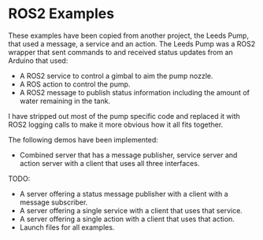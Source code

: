 # ROS2 Examples

These examples have been copied from another project, the Leeds Pump, that
used a message, a service and an action.  The Leeds Pump was a ROS2 wrapper
that sent commands to and received status updates from an Arduino that
used:

* A ROS2 service to control a gimbal to aim the pump nozzle.
* A ROS action to control the pump.
* A ROS2 message to publish status information including the amount of water
remaining in the tank.

I have stripped out most of the pump specific code and replaced it with ROS2
logging calls to make it more obvious how it all fits together.

The following demos have been implemented:

* Combined server that has a message publisher, service server and
action server with a client that uses all three interfaces.

TODO:

* A server offering a status message publisher with a client with a message subscriber.
* A server offering a single service with a client that uses that service.
* A server offering a single action with a client that uses that action.
* Launch files for all examples.
